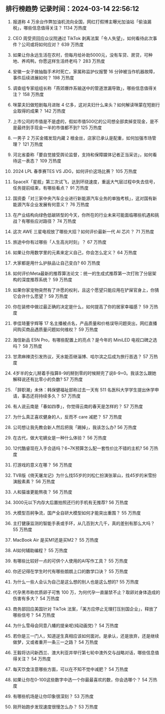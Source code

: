 
## 排行榜趋势 记录时间：2024-03-14 22:56:12
  
  1. 报道称 4 万余台作弊加油机流向全国，网红打假博主曝光加油站「偷油漏税」，哪些信息值得关注？ 1134 万热度
    
  2. CEO 周受资回应众议院通过 TikTok 剥离法案「令人失望」，如何看待此次事件？公司或将如何应对？ 639 万热度
    
  3. 如果让你永远生活在农村，但每月给补助5000元，没有车贷、房贷，可种地、养鸡鸭，你愿这样生活终老吗？ 283 万热度
    
  4. 安徽一女子做抽脂手术时死亡，家属称监护仪报警 16 分钟被当作机器故障，事件后续进展如何？ 198 万热度
    
  5. 调查组专家组组长称「燕郊爆炸系输送中的管道泄漏导致」，哪些信息值得关注？ 158 万热度
    
  6. 咪蒙夫妇做短剧每月进账 4 亿多，这对夫妇什么来头？如何解读咪蒙在短剧行业取得的成果？ 142 万热度
    
  7. 上市公司的市值是不是虚的，假如市值500亿的公司想全部卖掉变现金，是不是最终到手现金一半的市值都不到? 125 万热度
    
  8. 一男子 2 万买金镯发现内藏 2 根金丝，店家已承认是配重，如何加强市场管理？ 121 万热度
    
  9. 河北省委称「要自觉接受舆论监督，支持和保障媒体记者正当采访」，如何看待这一表态？ 109 万热度
    
  10. 2024 LPL 春季赛TES VS JDG，如何评价这场比赛？ 105 万热度
    
  11. SpaceX「星舰」第三次试飞，达到环绕速度，重返大气层过程中失去信号，任务提前结束，有哪些看点？ 91 万热度
    
  12. 国资委「对三家中央汽车企业进行新能源汽车业务的单独考核」，这对国有新能源汽车企业发展有何意义？ 76 万热度
    
  13. 在产业结构向绿色低碳转型的今天，你所在的行业未来可能面临哪些机遇和挑战？有哪些应对路径？ 74 万热度
    
  14. 这次 AWE 三星电视放了哪些大招？如何评价最新一代 AI 芯片？ 71 万热度
    
  15. 旅途中你有过哪些「人生高光时刻」？ 67 万热度
    
  16. 如果让你用数学里的元素来定义自己，你会怎么定义？ 64 万热度
    
  17. 大家都是用什么护肤品让自己变白? 60 万热度
    
  18. 如何评价Meta最新的推荐算法论文：统一的生成式推荐第一次打败了分层架构的深度推荐系统？ 59 万热度
    
  19. 如果你家宠物突然有了许愿的权利，且这个愿望只能应用在铲屎官身上，你猜它会许什么愿望？ 59 万热度
    
  20. 你在装修中做过最正确的决定是什么，如何提高了你的居家幸福感？ 59 万热度
    
  21. 李佳琦董宇辉等 17 名主播被点名，产品质量和价格误导问题突出，网红直播间购买商品遇质量问题如何维权？ 59 万热度
    
  22. 海信新品 E5N Pro，有哪些配置上的亮点？是今年的 MiniLED 电视口碑之选吗？ 58 万热度
    
  23. 甘肃麻辣烫引发热议，天水能否继淄博、哈尔滨之后成为旅行首选？ 57 万热度
    
  24. 4岁半的女儿掰着手指算8-9的掰到零的时候掰完了说8-9=0。我该怎么跟她解释说还有比零小的负数? 57 万热度
    
  25. 「辞职潮」未休：韩保健福祉部称过去一天有 511 名医科大学学生提出休学申请，事态还将持续多久？ 57 万热度
    
  26. 有人说云南是「春如四季」，你觉得云南的春天是怎样的？ 57 万热度
    
  27. 为什么真正喜欢健身的人，反而不 care 减肥？ 57 万热度
    
  28. 公司想让我先教会新人然后把我「踢掉」，我该怎么办? 56 万热度
    
  29. 在古代，做大宅嫡女是一种什么体验？ 56 万热度
    
  30. 12代酷睿现在入手合适吗？6~7K预算怎么配一套性价比不错的主机? 56 万热度
    
  31. 打游戏的意义在哪？ 56 万热度
    
  32. TVB版《倚天屠龙记》为什么找55岁的刘松仁扮演张翠山，找45岁的米雪扮演殷素素？ 56 万热度
    
  33. 人和猫谁更能熬夜？ 56 万热度
    
  34. 3000元以下内存大后置拍照还行的手机有无推荐? 56 万热度
    
  35. 大模型百舸争流，国产全自研大模型如何才能突出重围？ 55 万热度
    
  36. 主打健康监测的智能手表或手环，从几百到大几千，真的差别有那么大吗？ 55 万热度
    
  37. MacBook Air 是买M1还是买M2？ 55 万热度
    
  38. AI如何辅助编程？ 55 万热度
    
  39. 有哪些比较好一点的可供个人使用的AI写作工具？ 55 万热度
    
  40. 你还记得在学生时代有哪些朗朗上口的数学口诀？ 55 万热度
    
  41. 为什么一些人会认为自己是这么想的别人也是这么想的? 55 万热度
    
  42. 代孕黑市称优质卵子可售 100 万，为何代孕一直屡禁不止？取卵对身体造成的伤害有多大？ 54 万热度
    
  43. 商务部回应美国针对 TikTok 法案，「美方应停止无理打压别国企业」，释放了哪些信号？ 54 万热度
    
  44. 为什么雪母会同意八幡的提亲呢(纯动画党)？ 54 万热度
    
  45. 若你是三一门人，知道逆生真相应该如何面对。是承认，还是放弃，还是继续做梦，又或者重开一条三一之路？ 54 万热度
    
  46. 王毅将访问新西兰、澳大利亚并举行第七轮中澳外交与战略对话，哪些信息值得关注？ 54 万热度
    
  47. 每天饮食注意哪些方面，可以在不知不觉中减肥？ 54 万热度
    
  48. 如果让你在0-100这些数字中选一个你最最喜欢的数，你会选哪个？ 54 万热度
    
  49. 有哪些机场是让你印象很深刻？ 53 万热度
    
  50. 刚开始跑步发现速度很慢怎么办？ 53 万热度
    